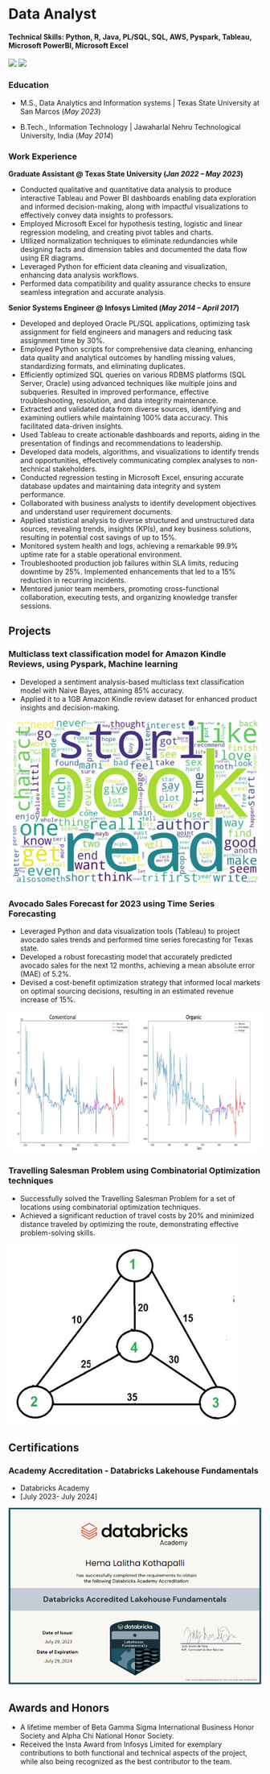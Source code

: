 # Data Analyst
#### Technical Skills: Python, R, Java, PL/SQL, SQL, AWS, Pyspark, Tableau, Microsoft PowerBI, Microsoft Excel

<a href="https://www.linkedin.com/in/hemalalithakothapalli/">
<img src="https://img.shields.io/badge/Linkedin-0077B5?style=flat-square&logo=Linkedin&logoColor=ffffff"></a>
<a href="https://github.com/HemaLalithaK/">
<img src="https://img.shields.io/badge/Github-211F1F?style=flat-square&logo=GitHub&logoColor=ffffff"></a>

### Education
- M.S., Data Analytics and Information systems | Texas State University at San Marcos (_May 2023_)
                 		
- B.Tech., Information Technology              | Jawaharlal Nehru Technological University, India (_May 2014_)	 			        		


### Work Experience
**Graduate Assistant @ Texas State University (_Jan 2022 – May 2023_)**
- Conducted qualitative and quantitative data analysis to produce interactive Tableau and Power BI dashboards enabling data exploration and informed decision-making, along with impactful visualizations to effectively convey data insights to professors.
- Employed Microsoft Excel for hypothesis testing, logistic and linear regression modeling, and creating pivot tables and charts.
- Utilized normalization techniques to eliminate redundancies while designing facts and dimension tables and documented the data flow using ER diagrams.
- Leveraged Python for efficient data cleaning and visualization, enhancing data analysis workflows.
- Performed data compatibility and quality assurance checks to ensure seamless integration and accurate analysis.

**Senior Systems Engineer @ Infosys Limited (_May 2014 – April 2017_)**
- Developed and deployed Oracle PL/SQL applications, optimizing task assignment for field engineers and managers and reducing task assignment time by 30%.
- Employed Python scripts for comprehensive data cleaning, enhancing data quality and analytical outcomes by handling missing values, standardizing formats, and eliminating duplicates.
- Efficiently optimized SQL queries on various RDBMS platforms (SQL Server, Oracle) using advanced techniques like multiple joins and subqueries. Resulted in improved performance, effective troubleshooting, resolution, and data integrity maintenance.
- Extracted and validated data from diverse sources, identifying and examining outliers while maintaining 100% data accuracy. This facilitated data-driven insights.
- Used Tableau to create actionable dashboards and reports, aiding in the presentation of findings and recommendations to leadership.
- Developed data models, algorithms, and visualizations to identify trends and opportunities, effectively communicating complex analyses to non-technical stakeholders.
- Conducted regression testing in Microsoft Excel, ensuring accurate database updates and maintaining data integrity and system performance.
- Collaborated with business analysts to identify development objectives and understand user requirement documents.
- Applied statistical analysis to diverse structured and unstructured data sources, revealing trends, insights (KPIs), and key business solutions, resulting in potential cost savings of up to 15%.
- Monitored system health and logs, achieving a remarkable 99.9% uptime rate for a stable operational environment.
- Troubleshooted production job failures within SLA limits, reducing downtime by 25%. Implemented enhancements that led to a 15% reduction in recurring incidents.
- Mentored junior team members, promoting cross-functional collaboration, executing tests, and organizing knowledge transfer sessions.


## Projects
### Multiclass text classification model for Amazon Kindle Reviews, using Pyspark, Machine learning
- Developed a sentiment analysis-based multiclass text classification model with Naive Bayes, attaining 85% accuracy. 
- Applied it to a 1GB Amazon Kindle review dataset for enhanced product insights and decision-making.

![TextClassification](https://raw.githubusercontent.com/HemaLalithaK/portfolio/main/assets/img/Amazon_Reviews.JPG)


### Avocado Sales Forecast for 2023 using Time Series Forecasting
- Leveraged Python and data visualization tools (Tableau) to project avocado sales trends and performed time series forecasting for Texas state.
- Developed a robust forecasting model that accurately predicted avocado sales for the next 12 months, achieving a mean absolute error (MAE) of 5.2%.
- Devised a cost-benefit optimization strategy that informed local markets on optimal sourcing decisions, resulting in an estimated revenue increase of 15%.

![AvocadoSales](https://raw.githubusercontent.com/HemaLalithaK/portfolio/main/assets/img/avocado_sales.JPG)


### Travelling Salesman Problem using Combinatorial Optimization techniques
- Successfully solved the Travelling Salesman Problem for a set of locations using combinatorial optimization techniques.
- Achieved a significant reduction of travel costs by 20% and minimized distance traveled by optimizing the route, demonstrating effective problem-solving skills.

![TravellingSalesMan](https://raw.githubusercontent.com/HemaLalithaK/portfolio/main/assets/img/travelling.JPG)

## Certifications
### Academy Accreditation - Databricks Lakehouse Fundamentals
- Databricks Academy
- [July 2023- July 2024]

![Databricks](https://raw.githubusercontent.com/HemaLalithaK/portfolio/main/assets/img/Databricks_Certificate.PNG)

## Awards and Honors
- A lifetime member of Beta Gamma Sigma International Business Honor Society and Alpha Chi National Honor Society.
- Received the Insta Award from Infosys Limited for exemplary contributions to both functional and technical aspects of the project, while also being recognized as the best contributor to the team.






